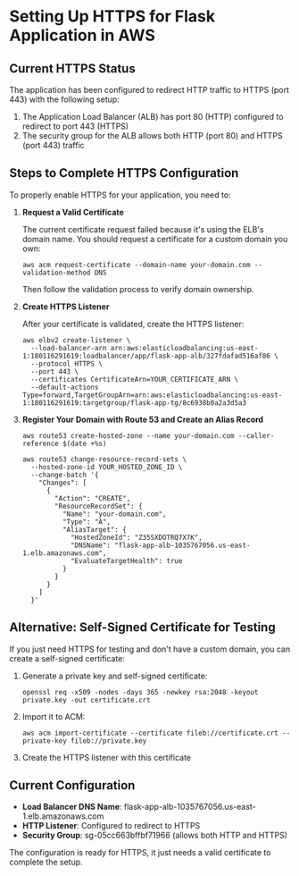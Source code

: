 # Setting Up HTTPS for Flask Application in AWS

## Current HTTPS Status

The application has been configured to redirect HTTP traffic to HTTPS (port 443) with the following setup:

1. The Application Load Balancer (ALB) has port 80 (HTTP) configured to redirect to port 443 (HTTPS)
2. The security group for the ALB allows both HTTP (port 80) and HTTPS (port 443) traffic

## Steps to Complete HTTPS Configuration

To properly enable HTTPS for your application, you need to:

1. **Request a Valid Certificate**

   The current certificate request failed because it's using the ELB's domain name. You should request a certificate for a custom domain you own:

   ```
   aws acm request-certificate --domain-name your-domain.com --validation-method DNS
   ```

   Then follow the validation process to verify domain ownership.

2. **Create HTTPS Listener**

   After your certificate is validated, create the HTTPS listener:

   ```
   aws elbv2 create-listener \
     --load-balancer-arn arn:aws:elasticloadbalancing:us-east-1:180116291619:loadbalancer/app/flask-app-alb/327fdafad516af86 \
     --protocol HTTPS \
     --port 443 \
     --certificates CertificateArn=YOUR_CERTIFICATE_ARN \
     --default-actions Type=forward,TargetGroupArn=arn:aws:elasticloadbalancing:us-east-1:180116291619:targetgroup/flask-app-tg/8c6938b0a2a3d5a3
   ```

3. **Register Your Domain with Route 53 and Create an Alias Record**

   ```
   aws route53 create-hosted-zone --name your-domain.com --caller-reference $(date +%s)
   
   aws route53 change-resource-record-sets \
     --hosted-zone-id YOUR_HOSTED_ZONE_ID \
     --change-batch '{
       "Changes": [
         {
           "Action": "CREATE",
           "ResourceRecordSet": {
             "Name": "your-domain.com",
             "Type": "A",
             "AliasTarget": {
               "HostedZoneId": "Z35SXDOTRQ7X7K",
               "DNSName": "flask-app-alb-1035767056.us-east-1.elb.amazonaws.com",
               "EvaluateTargetHealth": true
             }
           }
         }
       ]
     }'
   ```

## Alternative: Self-Signed Certificate for Testing

If you just need HTTPS for testing and don't have a custom domain, you can create a self-signed certificate:

1. Generate a private key and self-signed certificate:
   ```
   openssl req -x509 -nodes -days 365 -newkey rsa:2048 -keyout private.key -out certificate.crt
   ```

2. Import it to ACM:
   ```
   aws acm import-certificate --certificate fileb://certificate.crt --private-key fileb://private.key
   ```

3. Create the HTTPS listener with this certificate

## Current Configuration

- **Load Balancer DNS Name**: flask-app-alb-1035767056.us-east-1.elb.amazonaws.com
- **HTTP Listener**: Configured to redirect to HTTPS
- **Security Group**: sg-05cc663bffbf71966 (allows both HTTP and HTTPS)

The configuration is ready for HTTPS, it just needs a valid certificate to complete the setup. 